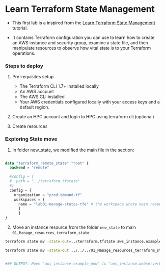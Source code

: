 # Learn Terraform State Management

- This first lab is a inspired from the [Learn Terraform State Management](https://developer.hashicorp.com/terraform/tutorials/state/state-cli) tutorial.

- It contains Terraform configuration you can use to learn how to create an AWS instance and security group, examine a state file, and then manipulate resources to observe how vital state is to your Terraform operations.


### Steps to deploy
1. Pre-requisites setup
    - The Terraform CLI 1.7+ installed locally
    - An AWS account
    - The AWS CLI installed
    - Your AWS credentials configured locally with your access keys and a default region.

2. Create an HPC account and login to HPC using terraform cli (optional)

3. Create resources 


### Exploring State move

1. In folder new_state, we modified the main file in the section:

```tf

data "terraform_remote_state" "root" {
  backend = "remote"

  #config = {
  #  path = "../terraform.tfstate"
  #}
  config = {
    organization = "prod-tdmund-tf"
    workspaces = {
      name = "lab01-manage-states-tfe" # the workspace where main resources are deployed 
      }
      }
}
```

2. Move an instance resource from the folder ```new_state``` to main ```01_Manage_resources_terraform_state```

```sh
terraform state mv -state-out=../terraform.tfstate aws_instance.example_new aws_instance.example_new

terraform state mv -state-out ../../../01_Manage_resources_terraform_state/.terraform/terraform.tfstate aws_instance.example_new aws_instance.webserver01_new


### OUTPUT: Move "aws_instance.example_new" to "aws_instance.webserver01_new"
```